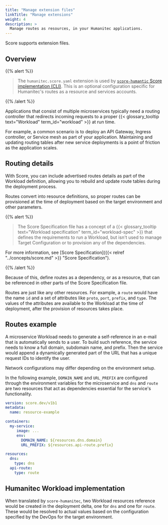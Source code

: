 ```yaml
---
title: "Manage extension files"
linkTitle: "Manage extensions"
weight: 4
description: >
  Manage routes as resources, in your Humanitec applications.
---
```


Score supports extension files.

## Overview

{{% alert %}}

> The `humanitec.score.yaml` extension is used by [`score-humantic` Score implementation (CLI)](https://github.com/score-spec/score-humanitec). This is an optional configuration specific for Humanitec's routes as a resource and services accounts.

{{% /alert %}}

<!-- Routes Management in Applications -->

Applications that consist of multiple microservices typically need a routing controller that redirects incoming requests to a proper {{< glossary_tooltip text="Workload" term_id="workload" >}} at run time.

For example, a common scenario is to deploy an API Gateway, Ingress controller, or Service mesh as part of your application.
Maintaining and updating routing tables after new service deployments is a point of friction as the application scales.

## Routing details

With Score, you can include advertised routes details as part of the Workload definition, allowing you to rebuild and update route tables during the deployment process.

Routes convert into resource definitions, so proper routes can be provisioned at the time of deployment based on the target environment and other parameters.

{{% alert %}}

> The Score Specification file has a concept of a {{< glossary_tooltip text="Workload specification" term_id="workload-spec" >}} that defines the requirements to run a Workload, but isn't used to manage Target Configuration or to provision any of the dependencies.

For more information, see [Score Specification]({{< relref "../concepts/score.md" >}} "Score Specification").

{{% /alert %}}

Because of this, define routes as a dependency, or as a resource, that can be referenced in other parts of the Score Specification file.

Routes are just like any other resources. For example, a `route` would have the name `id` and a set of attributes like `proto`, `port`, `prefix`, and `type`.
The values of the attributes are available to the Workload at the time of deployment, after the provision of resources takes place.

## Routes example

A microservice Workload needs to generate a self-reference in an e-mail that is automatically sends to a user.
To build such reference, the service needs to know a full domain, subdomain name, and prefix. Then the service would append a dynamically generated part of the URL that has a unique request IDs to identify the user.

Network configurations may differ depending on the environment setup.

In the following example, `DOMAIN_NAME` and `URL_PREFIX` are configured through the environment variables for the microservice and `dns` and `route` are two resources that act as dependencies essential for the service's functionality.

```yaml
version: score.dev/v1b1
metadata:
  name: resource-example

containers:
  my-service:
     image: ...
     env:
       DOMAIN_NAME: ${resources.dns.domain}
       URL_PREFIX: ${resources.api-route.prefix}

resources:
  dns:
    type: dns
  api-route:
    type: route
```

## Humanitec Workload implementation

When translated by `score-humanitec`, two Workload resources reference would be created in the deployment delta, one for `dns` and one for `route`. These would be resolved to actual values based on the configuration specified by the DevOps for the target environment.
